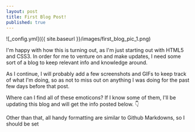 ```yaml
---
layout: post
title: First Blog Post!
published: true
---
```


![_config.yml]({{ site.baseurl }}/images/first_blog_pic_1.png)

I'm happy with how this is turning out, as I'm just starting out with HTML5 and CSS3. In order for me to venture on and make updates, I need some sort of a blog to keep relevant info and knowledge around.

As I continue, I will probably add a few screenshots and GIFs to keep track of what I'm doing, so as not to miss out on anything I was doing for the past few days before that post. 

Where can I find all of these emoticons? If I know some of them, I'll be updating this blog and will get the info posted below. :point_down:

Other than that, all handy formatting are similar to Github Markdowns, so I should be set